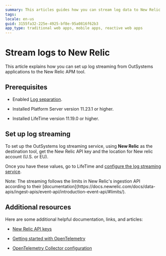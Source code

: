 ```yaml
---
summary: This articles guides how you can stream log data to New Relic APM tool.
tags: 
locale: en-us
guid: 3155fa32-225e-4925-bf8e-95a0816f62b3
app_type: traditional web apps, mobile apps, reactive web apps
---
```


# Stream logs to New Relic

This article explains how you can set up log streaming from OutSystems applications to the New Relic APM tool.

## Prerequisites

* Enabled [Log separation](../../setup-infra-platform/setup/logging-db/logs-separation-cloud/intro.md).

* Installed Platform Server version 11.23.1 or higher.

* Installed LifeTime version 11.19.0 or higher.

## Set up log streaming

To set up the OutSystems log streaming service, using **New Relic** as the destination tool, get the New Relic API key and the location for New relic account (U.S. or EU).

Once you have these values, go to LifeTime and [configure the log streaming service](lifetime-streaming.md). 

<div class="info" markdown="1">
Note: The streaming follows the limits in New Relic's ingestion API according to their [documentation](https://docs.newrelic.com/docs/data-apis/ingest-apis/event-api/introduction-event-api/#limits/).
</div>

## Additional resources

Here are some additional helpful documentation, links, and articles:

* [New Relic API keys](https://docs.newrelic.com/docs/apis/intro-apis/new-relic-api-keys/)

* [Getting started with OpenTelemetry ](https://docs.newrelic.com/docs/more-integrations/open-source-telemetry-integrations/opentelemetry/get-started/opentelemetry-get-started-intro/)  

* [OpenTelemetry Collector configuration](https://opentelemetry.io/docs/collector/configuration/)
